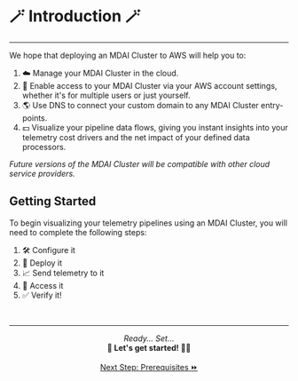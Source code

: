 # 🪄 Introduction 🪄
----

We hope that deploying an MDAI Cluster to AWS will help you to:
1. ☁️ Manage your MDAI Cluster in the cloud.
2. 🔐 Enable access to your MDAI Cluster via your AWS account settings, whether it's for multiple users or just yourself.
3. 🌎 Use DNS to connect your custom domain to any MDAI Cluster entry-points.
4. 💵 Visualize your pipeline data flows, giving you instant insights into your telemetry cost drivers and the net impact of your defined data processors.

*Future versions of the MDAI Cluster will be compatible with other cloud service providers.*

## Getting Started

To begin visualizing your telemetry pipelines using an MDAI Cluster, you will need to complete the following steps:

1. 🛠️ Configure it
2. 🚀 Deploy it
3. 📈 Send telemetry to it
4. 🔑 Access it
5. ✅ Verify it!

<br />

----

<p style="text-align: center;">
  <em>Ready... Set... </em><br />
  <b>🏃 Let's get started! 🏃‍♀️</b><br /><br />
  <a href="./prerequisites.md">Next Step: Prerequisites ⏩</a>
</p>